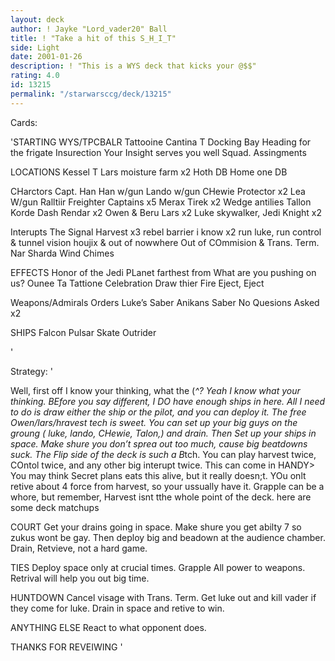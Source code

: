 ```yaml
---
layout: deck
author: ! Jayke "Lord_vader20" Ball
title: ! "Take a hit of this S_H_I_T"
side: Light
date: 2001-01-26
description: ! "This is a WYS deck that kicks your @$$"
rating: 4.0
id: 13215
permalink: "/starwarsccg/deck/13215"
---
```

Cards: 

'STARTING
WYS/TPCBALR
Tattooine
Cantina
T Docking Bay
Heading for the frigate
Insurection
Your Insight serves you well
Squad. Assingments

LOCATIONS
Kessel
T Lars moisture farm x2
Hoth DB
Home one DB

CHarctors
Capt. Han
Han w/gun
Lando w/gun
CHewie Protector x2
Lea W/gun
Ralltiir Freighter Captains x5
Merax Tirek x2
Wedge antilies
Tallon Korde
Dash Rendar x2
Owen & Beru Lars x2
Luke skywalker, Jedi Knight x2

Interupts
The Signal
Harvest x3
rebel barrier
i know x2
run luke, run
control & tunnel vision
houjix & out of nowwhere
Out of COmmision & Trans. Term.
Nar Sharda Wind Chimes

EFFECTS
Honor of the Jedi
PLanet farthest from
What are you pushing on us?
Ounee Ta
Tattione Celebration
Draw thier Fire
Eject, Eject

Weapons/Admirals Orders
Luke’s Saber
Anikans Saber
No Quesions Asked x2

SHIPS
Falcon
Pulsar Skate
Outrider






'

Strategy: '

Well, first off I know your thinking, what the (*^? Yeah I know what your thinking. BEfore you say different, I DO have enough ships in here. All I need to do is draw either the ship or the pilot, and you can deploy it. The free Owen/lars/hravest tech is sweet. You can set up your big guys on the groung ( luke, lando, CHewie, Talon,) and drain. Then Set up your ships in space. Make shure you don’t sprea out too much, cause big beatdowns suck. The Flip side of the deck is such a B*tch. You can play harvest twice, COntol twice, and any other big interupt twice. This can come in HANDY> You may think Secret plans eats this alive, but it really doesn;t. YOu onlt retive about 4 force from harvest, so your ussually have it. Grapple can be a whore, but remember, Harvest isnt tthe whole point of the deck. here are some deck matchups

COURT Get your drains going in space. Make shure you get abilty 7 so zukus wont be gay. Then deploy big and beadown at the audience chamber. Drain, Retvieve, not a hard game.

TIES Deploy space only at crucial times. Grapple All power to weapons. Retrival will help you out big time.

HUNTDOWN Cancel visage with Trans. Term. Get luke out and kill vader if they come for luke. Drain in space and retive to win.

ANYTHING ELSE React to what opponent does.

THANKS FOR REVEIWING '
